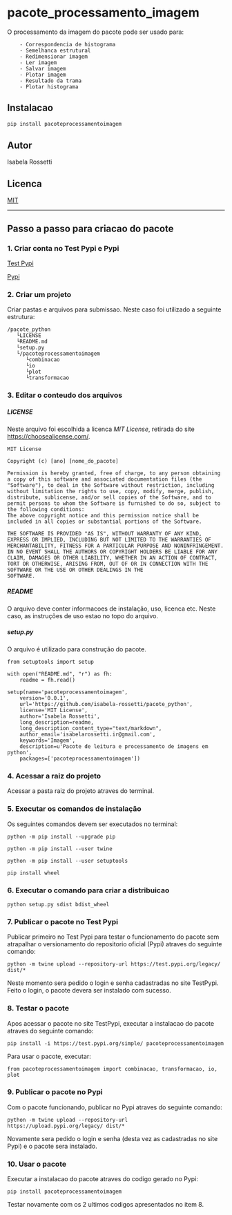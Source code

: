 # pacote_processamento_imagem

O processamento da imagem do pacote pode ser usado para:
	
		- Correspondencia de histograma
		- Semelhanca estrutural
		- Redimensionar imagem
		- Ler imagem
		- Salvar imagem
		- Plotar imagem
		- Resultado da trama
		- Plotar histograma

## Instalacao

```bash
pip install pacoteprocessamentoimagem
```

## Autor
Isabela Rossetti

## Licenca
[MIT](https://github.com/isabela-rossetti/pacote_imagem_python/blob/main/LICENSE.txt)

__________________________________________

<h2>Passo a passo para criacao do pacote</h2>

<h3>1. Criar conta no Test Pypi e Pypi</h3>

[Test Pypi](https://test.pypi.org/)

[Pypi](https://pypi.org/)

<h3> 2. Criar um projeto </h3>

Criar pastas e arquivos para submissao. Neste caso foi utilizado a seguinte estrutura:

```
/pacote_python
   └LICENSE
   └README.md
   └setup.py
   └/pacoteprocessamentoimagem
      └combinacao
      └io
      └plot
      └transformacao
```

<h3> 3. Editar o conteudo dos arquivos</h3>

<h5> LICENSE </h5>

Neste arquivo foi escolhida a licenca <i>MIT License</i>, retirada do site  https://choosealicense.com/.

```
MIT License

Copyright (c) [ano] [nome_do_pacote]

Permission is hereby granted, free of charge, to any person obtaining a copy of this software and associated documentation files (the "Software"), to deal in the Software without restriction, including without limitation the rights to use, copy, modify, merge, publish, distribute, sublicense, and/or sell copies of the Software, and to permit persons to whom the Software is furnished to do so, subject to the following conditions:
The above copyright notice and this permission notice shall be included in all copies or substantial portions of the Software.

THE SOFTWARE IS PROVIDED "AS IS", WITHOUT WARRANTY OF ANY KIND, EXPRESS OR IMPLIED, INCLUDING BUT NOT LIMITED TO THE WARRANTIES OF MERCHANTABILITY, FITNESS FOR A PARTICULAR PURPOSE AND NONINFRINGEMENT. IN NO EVENT SHALL THE AUTHORS OR COPYRIGHT HOLDERS BE LIABLE FOR ANY CLAIM, DAMAGES OR OTHER LIABILITY, WHETHER IN AN ACTION OF CONTRACT, TORT OR OTHERWISE, ARISING FROM, OUT OF OR IN CONNECTION WITH THE SOFTWARE OR THE USE OR OTHER DEALINGS IN THE
SOFTWARE.
```

<h5>README </h5>

O arquivo deve conter informacoes de instalação, uso, licenca etc. Neste caso, as instruções de uso estao no topo do arquivo.

<h5> setup.py </h5>

O arquivo é utilizado para construção do pacote.

```
from setuptools import setup

with open("README.md", "r") as fh:
    readme = fh.read()

setup(name='pacoteprocessamentoimagem',
    version='0.0.1',
    url='https://github.com/isabela-rossetti/pacote_python',
    license='MIT License',
    author='Isabela Rossetti',
    long_description=readme,
    long_description_content_type="text/markdown",
    author_email='isabelarossetti.ir@gmail.com',
    keywords='Imagem',
    description=u'Pacote de leitura e processamento de imagens em python',
    packages=['pacoteprocessamentoimagem'])
```

<h3>4. Acessar a raiz do projeto</h3>

Acessar a pasta raiz do projeto atraves do terminal.

<h3>5. Executar os comandos de instalação</h3>

Os seguintes comandos devem ser executados no terminal:

```
python -m pip install --upgrade pip
```

```
python -m pip install --user twine
```

```
python -m pip install --user setuptools
```

```
pip install wheel
```

<h3>6. Executar o comando para criar a distribuicao</h3>


```
python setup.py sdist bdist_wheel
```

<h3>7. Publicar o pacote no Test Pypi</h3>

Publicar primeiro no Test Pypi para testar o funcionamento do pacote sem atrapalhar o versionamento do repositorio oficial (Pypi) atraves do seguinte comando:

```
python -m twine upload --repository-url https://test.pypi.org/legacy/ dist/*
```

Neste momento sera pedido o login e senha cadastradas no site TestPypi. Feito o login, o pacote devera ser instalado com sucesso. 

<h3>8. Testar o pacote</h3>

Apos acessar o pacote no site TestPypi, executar a instalacao do pacote atraves do seguinte comando:

```
pip install -i https://test.pypi.org/simple/ pacoteprocessamentoimagem
```

Para usar o pacote, executar:

```
from pacoteprocessamentoimagem import combinacao, transformacao, io, plot
```

<h3>9. Publicar o pacote no Pypi</h3>

Com o pacote funcionando, publicar no Pypi atraves do seguinte comando:

```
python -m twine upload --repository-url https://upload.pypi.org/legacy/ dist/*
```

Novamente sera pedido o login e senha (desta vez as cadastradas no site Pypi) e o pacote sera instalado.

<h3>10. Usar o pacote</h3>

Executar a instalacao do pacote atraves do codigo gerado no Pypi:

```
pip install pacoteprocessamentoimagem
```

Testar novamente com os 2 ultimos codigos apresentados no item 8.
